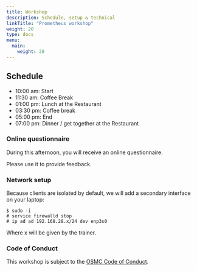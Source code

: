 ```yaml
---
title: Workshop
description: Schedule, setup & technical
linkTitle: "Prometheus workshop"
weight: 20
type: docs
menu:
  main:
    weight: 20
---
```


## Schedule

- 10:00 am: Start
- 11:30 am: Coffee Break
- 01:00 pm: Lunch at the Restaurant
- 03:30 pm: Coffee break
- 05:00 pm: End
- 07:00 pm: Dinner / get together at the Restaurant

### Online questionnaire

During this afternoon, you will receive an online questionnaire.

Please use it to provide feedback.

### Network setup

Because clients are isolated by default, we will add a secondary interface on
your laptop:

```
$ sudo -i
# service firewalld stop
# ip ad ad 192.168.28.x/24 dev enp3s0
```

Where x will be given by the trainer.

### Code of Conduct

This workshop is subject to the [OSMC Code of
Conduct](https://osmc.de/code-of-conduct/).
